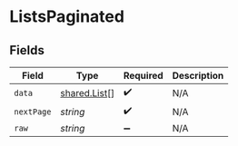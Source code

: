# ListsPaginated


## Fields

| Field                                        | Type                                         | Required                                     | Description                                  |
| -------------------------------------------- | -------------------------------------------- | -------------------------------------------- | -------------------------------------------- |
| `data`                                       | [shared.List](../../models/shared/list.md)[] | :heavy_check_mark:                           | N/A                                          |
| `nextPage`                                   | *string*                                     | :heavy_check_mark:                           | N/A                                          |
| `raw`                                        | *string*                                     | :heavy_minus_sign:                           | N/A                                          |